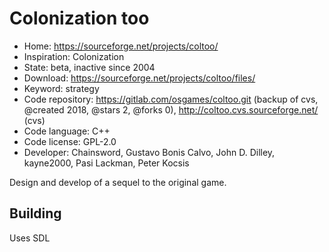 # Colonization too

- Home: https://sourceforge.net/projects/coltoo/
- Inspiration: Colonization
- State: beta, inactive since 2004
- Download: https://sourceforge.net/projects/coltoo/files/
- Keyword: strategy
- Code repository: https://gitlab.com/osgames/coltoo.git (backup of cvs, @created 2018, @stars 2, @forks 0), http://coltoo.cvs.sourceforge.net/ (cvs)
- Code language: C++
- Code license: GPL-2.0
- Developer: Chainsword, Gustavo Bonis Calvo, John D. Dilley, kayne2000, Pasi Lackman, Peter Kocsis

Design and develop of a sequel to the original game.

## Building

Uses SDL